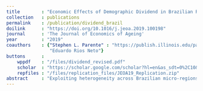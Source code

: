 ```yaml
---
title        : "Economic Effects of Demographic Dividend in Brazilian Regions"
collection   : publications
permalink    : /publication/dividend_brazil
doilink      : "https://doi.org/10.1016/j.jeoa.2019.100198"
journal      : 'The Journal of Economics of Ageing'
year         : "2019"
coauthors    : {"Stephen L. Parente" : "https://publish.illinois.edu/parente/",
                "Eduardo Rios Neto"}
buttons      : 
    wppdf    : "/files/dividend_revised.pdf"
    scholar  : "https://scholar.google.com/scholar?hl=en&as_sdt=0%2C10&q=Economic+effects+of+demographic+dividend+in+Brazilian+regions&btnG="
    repfiles : "/files/replication_files/JEOA19_Replication.zip"
abstract     : "Exploiting heterogeneity across Brazilian micro-regions over the 1970–2000 period, this paper examines whether the demographic dividend extends beyond a pure accounting effect. Using a Sys-GMM approach, it finds evidence that changes in age structure have only pure accounting effects after controlling for human capital. Therefore, in the case of Brazilian micro-regions, there is a second demographic dividend, which is associated with education. This second dividend is the far more important of the two dividends in terms of economic growth. In a counterfactual exercise, we show that the accounting effect is responsible for less that 10% of the income gap between the poorest and richest regions in Brazil."    
---
```

